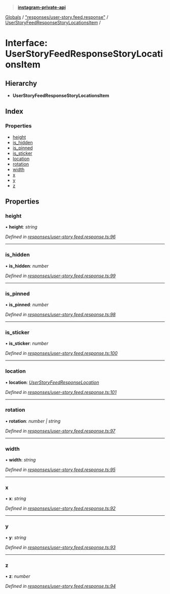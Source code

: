 > **[instagram-private-api](../README.md)**

[Globals](../README.md) / ["responses/user-story.feed.response"](../modules/_responses_user_story_feed_response_.md) / [UserStoryFeedResponseStoryLocationsItem](_responses_user_story_feed_response_.userstoryfeedresponsestorylocationsitem.md) /

# Interface: UserStoryFeedResponseStoryLocationsItem

## Hierarchy

* **UserStoryFeedResponseStoryLocationsItem**

## Index

### Properties

* [height](_responses_user_story_feed_response_.userstoryfeedresponsestorylocationsitem.md#height)
* [is_hidden](_responses_user_story_feed_response_.userstoryfeedresponsestorylocationsitem.md#is_hidden)
* [is_pinned](_responses_user_story_feed_response_.userstoryfeedresponsestorylocationsitem.md#is_pinned)
* [is_sticker](_responses_user_story_feed_response_.userstoryfeedresponsestorylocationsitem.md#is_sticker)
* [location](_responses_user_story_feed_response_.userstoryfeedresponsestorylocationsitem.md#location)
* [rotation](_responses_user_story_feed_response_.userstoryfeedresponsestorylocationsitem.md#rotation)
* [width](_responses_user_story_feed_response_.userstoryfeedresponsestorylocationsitem.md#width)
* [x](_responses_user_story_feed_response_.userstoryfeedresponsestorylocationsitem.md#x)
* [y](_responses_user_story_feed_response_.userstoryfeedresponsestorylocationsitem.md#y)
* [z](_responses_user_story_feed_response_.userstoryfeedresponsestorylocationsitem.md#z)

## Properties

###  height

• **height**: *string*

*Defined in [responses/user-story.feed.response.ts:96](https://github.com/dilame/instagram-private-api/blob/3e16058/src/responses/user-story.feed.response.ts#L96)*

___

###  is_hidden

• **is_hidden**: *number*

*Defined in [responses/user-story.feed.response.ts:99](https://github.com/dilame/instagram-private-api/blob/3e16058/src/responses/user-story.feed.response.ts#L99)*

___

###  is_pinned

• **is_pinned**: *number*

*Defined in [responses/user-story.feed.response.ts:98](https://github.com/dilame/instagram-private-api/blob/3e16058/src/responses/user-story.feed.response.ts#L98)*

___

###  is_sticker

• **is_sticker**: *number*

*Defined in [responses/user-story.feed.response.ts:100](https://github.com/dilame/instagram-private-api/blob/3e16058/src/responses/user-story.feed.response.ts#L100)*

___

###  location

• **location**: *[UserStoryFeedResponseLocation](_responses_user_story_feed_response_.userstoryfeedresponselocation.md)*

*Defined in [responses/user-story.feed.response.ts:101](https://github.com/dilame/instagram-private-api/blob/3e16058/src/responses/user-story.feed.response.ts#L101)*

___

###  rotation

• **rotation**: *number | string*

*Defined in [responses/user-story.feed.response.ts:97](https://github.com/dilame/instagram-private-api/blob/3e16058/src/responses/user-story.feed.response.ts#L97)*

___

###  width

• **width**: *string*

*Defined in [responses/user-story.feed.response.ts:95](https://github.com/dilame/instagram-private-api/blob/3e16058/src/responses/user-story.feed.response.ts#L95)*

___

###  x

• **x**: *string*

*Defined in [responses/user-story.feed.response.ts:92](https://github.com/dilame/instagram-private-api/blob/3e16058/src/responses/user-story.feed.response.ts#L92)*

___

###  y

• **y**: *string*

*Defined in [responses/user-story.feed.response.ts:93](https://github.com/dilame/instagram-private-api/blob/3e16058/src/responses/user-story.feed.response.ts#L93)*

___

###  z

• **z**: *number*

*Defined in [responses/user-story.feed.response.ts:94](https://github.com/dilame/instagram-private-api/blob/3e16058/src/responses/user-story.feed.response.ts#L94)*